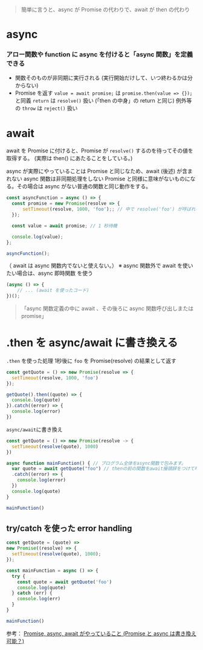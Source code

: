 > 簡単に言うと、async が Promise の代わりで、await が then の代わり

# async
### アロー関数や function に async を付けると「async 関数」を定義できる
- 関数そのものが非同期に実行される (実行開始だけして、いつ終わるかは分からない)
- Promise を返す
`value = await promise;` は `promise.then(value => {});` と同義
`return` は `resolve()` 扱い (「then の中身」の return と同じ)
例外等の `throw` は `reject()` 扱い

# await
await を Promise に付けると、Promise が `resolve()` するのを待ってその値を取得する。
(実際は then() にあたることをしている。)

async が実際にやっていることは Promise と同じなため、await (後述) が含まれない async 関数は非同期処理をしない Promise と同様に意味がないものになる。その場合は async がない普通の関数と同じ動作をする。
```js
const asyncFunction = async () => {
  const promise = new Promise(resolve => {
      setTimeout(resolve, 1000, 'foo');; // 中で resolve('foo') が呼ばれる
  });

  const value = await promise; // 1 秒待機

  console.log(value);
};

asyncFunction();
```
（ await は async 関数内でないと使えない。）
※ async 関数外で await を使いたい場合は、async 即時関数 を使う
```js
(async () => {
    // ... (await を使ったコード)
})();
```

> 「async 関数定義の中に await 、その後ろに async 関数呼び出しまたは promise」


# .then を async/await に書き換える
`.then` を使った処理
1秒後に `foo` を Promise(resolve) の結果として返す
```js
const getQuote = () => new Promise(resolve => {
  setTimeout(resolve, 1000, 'foo')
});

getQuote().then((quote) => {
  console.log(quote)
}).catch((error) => {
  console.log(error)
})
```

`async/await`に書き換え
```js
const getQuote = () => new Promise(resolve -> {
  setTimeout(resolve(quote), 1000)
})

async function mainFunction() { // プログラム全体をasync関数で包みます。
  var quote = await getQuote("foo") // thenの前の関数をawait接頭辞をつけて呼び出す。
  .catch((error) => {
    console.log(error)
  }) 
  console.log(quote)
}

mainFunction()
```

## try/catch を使った error handling
```js
const getQuote = (quote) =>
new Promise((resolve) => {
  setTimeout(resolve(quote), 1000);
});

const mainFunction = async () => {
  try {
    const quote = await getQuote('foo')
    console.log(quote)
  } catch (err) {
    console.log(err)
  }
}

mainFunction()
```


参考： [Promise, async, await がやっていること (Promise と async は書き換え可能？)](https://qiita.com/kerupani129/items/2619316d6ba0ccd7be6a)